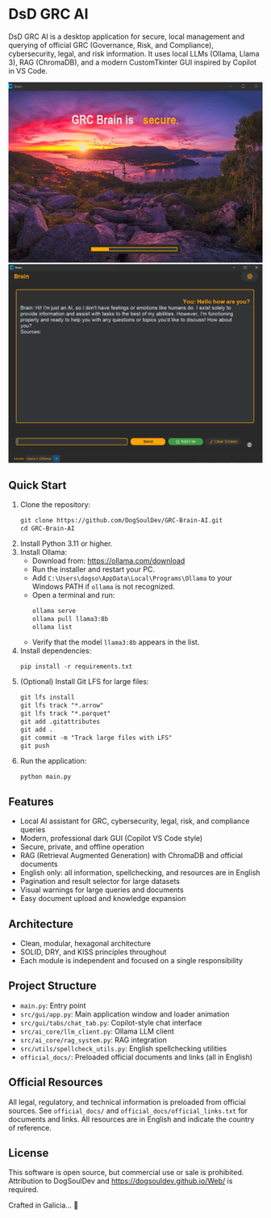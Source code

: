 


# DsD GRC AI

DsD GRC AI is a desktop application for secure, local management and querying of official GRC (Governance, Risk, and Compliance), cybersecurity, legal, and risk information. It uses local LLMs (Ollama, Llama 3), RAG (ChromaDB), and a modern CustomTkinter GUI inspired by Copilot in VS Code.

![Intro Animation](src/img/Intro.png)
![AI Main View](src/img/Base.png)

## Quick Start
1. Clone the repository:
   ```
   git clone https://github.com/DogSoulDev/GRC-Brain-AI.git
   cd GRC-Brain-AI
   ```
2. Install Python 3.11 or higher.
3. Install Ollama:
   - Download from: https://ollama.com/download
   - Run the installer and restart your PC.
   - Add `C:\Users\dogso\AppData\Local\Programs\Ollama` to your Windows PATH if `ollama` is not recognized.
   - Open a terminal and run:
     ```
     ollama serve
     ollama pull llama3:8b
     ollama list
     ```
   - Verify that the model `llama3:8b` appears in the list.
4. Install dependencies:
   ```
   pip install -r requirements.txt
   ```
5. (Optional) Install Git LFS for large files:
   ```
   git lfs install
   git lfs track "*.arrow"
   git lfs track "*.parquet"
   git add .gitattributes
   git add .
   git commit -m "Track large files with LFS"
   git push
   ```
6. Run the application:
   ```
   python main.py
   ```

## Features
- Local AI assistant for GRC, cybersecurity, legal, risk, and compliance queries
- Modern, professional dark GUI (Copilot VS Code style)
- Secure, private, and offline operation
- RAG (Retrieval Augmented Generation) with ChromaDB and official documents
- English only: all information, spellchecking, and resources are in English
- Pagination and result selector for large datasets
- Visual warnings for large queries and documents
- Easy document upload and knowledge expansion

## Architecture
- Clean, modular, hexagonal architecture
- SOLID, DRY, and KISS principles throughout
- Each module is independent and focused on a single responsibility

## Project Structure
- `main.py`: Entry point
- `src/gui/app.py`: Main application window and loader animation
- `src/gui/tabs/chat_tab.py`: Copilot-style chat interface
- `src/ai_core/llm_client.py`: Ollama LLM client
- `src/ai_core/rag_system.py`: RAG integration
- `src/utils/spellcheck_utils.py`: English spellchecking utilities
- `official_docs/`: Preloaded official documents and links (all in English)

## Official Resources
All legal, regulatory, and technical information is preloaded from official sources. See `official_docs/` and `official_docs/official_links.txt` for documents and links. All resources are in English and indicate the country of reference.

## License

This software is open source, but commercial use or sale is prohibited. Attribution to DogSoulDev and https://dogsouldev.github.io/Web/ is required.

Crafted in Galicia... 🌳